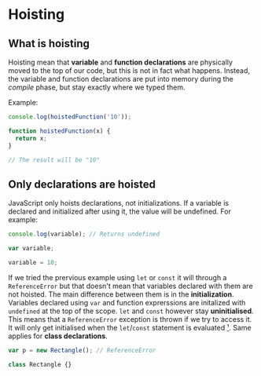 # Hoisting

## What is hoisting

Hoisting mean that **variable** and **function declarations** are physically moved to the top of our code, but this is not in fact what happens. Instead, the variable and function declarations are put into memory during the *compile* phase, but stay exactly where we typed them.

Example:

```javascript
console.log(hoistedFunction('10'));

function hoistedFunction(x) {
  return x;
}

// The result will be "10"
```

## Only declarations are hoisted

JavaScript only hoists declarations, not initializations. If a variable is declared and initialized after using it, the value will be undefined. For example:

```javascript
console.log(variable); // Returns undefined 

var variable;

variable = 10;
```

If we tried the prervious example using `let` or `const` it will through a `ReferenceError` but that doesn't mean that variables declared with them are not hoisted. The main difference between them is in the **initialization**. Variables declared using `var` and function exprerssions are initalized with `undefined` at the top of the scope. `let` and `const` however stay **uninitialised**. This means that a `ReferenceError` exception is thrown if we try to access it. It will only get initialised when the `let`/`const` statement is evaluated [¹][1]. Same applies for **class declarations**.

```javascript
var p = new Rectangle(); // ReferenceError

class Rectangle {}
```

[1]: https://www.ecma-international.org/ecma-262/6.0/#sec-let-and-const-declarations	"ES6 Let and Const Declarations"

